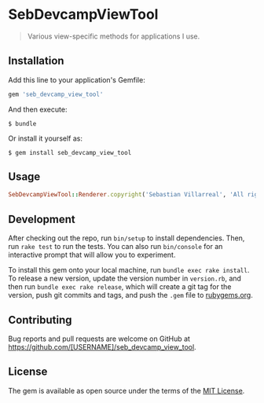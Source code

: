 # SebDevcampViewTool

> Various view-specific methods for applications I use.

## Installation

Add this line to your application's Gemfile:

```ruby
gem 'seb_devcamp_view_tool'
```

And then execute:

    $ bundle

Or install it yourself as:

    $ gem install seb_devcamp_view_tool

## Usage

```ruby
SebDevcampViewTool::Renderer.copyright('Sebastian Villarreal', 'All rights reserved')
```

## Development

After checking out the repo, run `bin/setup` to install dependencies. Then, run `rake test` to run the tests. You can also run `bin/console` for an interactive prompt that will allow you to experiment.

To install this gem onto your local machine, run `bundle exec rake install`. To release a new version, update the version number in `version.rb`, and then run `bundle exec rake release`, which will create a git tag for the version, push git commits and tags, and push the `.gem` file to [rubygems.org](https://rubygems.org).

## Contributing

Bug reports and pull requests are welcome on GitHub at https://github.com/[USERNAME]/seb_devcamp_view_tool.

## License

The gem is available as open source under the terms of the [MIT License](https://opensource.org/licenses/MIT).
